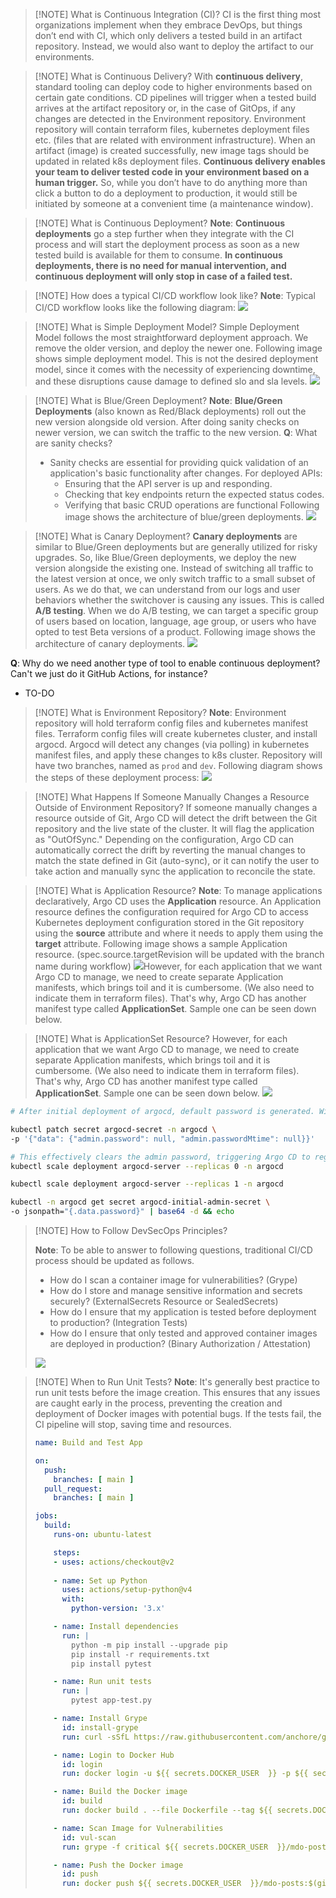 > [!NOTE] What is Continuous Integration (CI)?
> CI is the first thing most organizations implement when they embrace DevOps, but things don’t end with CI, which only delivers a tested build in an artifact repository. Instead, we would also want to deploy the artifact to our environments.
> 

> [!NOTE] What is Continuous Delivery?
> With **continuous delivery**, standard tooling can deploy code to higher environments based on certain gate conditions. CD pipelines will trigger when a tested build arrives at the artifact repository or, in the case of GitOps, if any changes are detected in the Environment repository. Environment repository will contain terraform files, kubernetes deployment files etc. (files that are related with environment infrastructure). When an artifact (image) is created successfully, new image tags should be updated in related k8s deployment files. **Continuous delivery enables your team to deliver tested code in your environment based on a human trigger.** So, while you don’t have to do anything more than click a button
> to do a deployment to production, it would still be initiated by someone at a convenient time (a maintenance window).
> 

> [!NOTE] What is Continuous Deployment?
> **Note**: **Continuous deployments** go a step further when they integrate with the CI process and will start the deployment process as soon as a new tested build is available for them to consume. **In continuous deployments, there is no need for manual intervention, and continuous deployment will only stop in case of a failed test.**
> 

> [!NOTE] How does a typical CI/CD workflow look like?
> **Note**: Typical CI/CD workflow looks like the following diagram:
> ![](attachment/d0f67c297ec434a6249aa9a309399873.png)
> 

> [!NOTE] What is Simple Deployment Model?
> Simple Deployment Model follows the most straightforward deployment approach. We remove the older version, and deploy the newer one. Following image shows simple deployment model. This is not the desired deployment model, since it comes with the necessity of experiencing downtime, and these disruptions cause damage to defined slo and sla levels.
> ![](attachment/da35ae4883d9bc2007db3e059fabf716.png)
> 

> [!NOTE] What is Blue/Green Deployment?
> **Note**: **Blue/Green Deployments** (also known as Red/Black deployments) roll out the new version alongside old version. After doing sanity checks on newer version, we can switch the traffic to the new version.
> **Q**: What are sanity checks?
> * Sanity checks are essential for providing quick validation of an application's basic functionality after changes. For deployed APIs:
> 	* Ensuring that the API server is up and responding.
> 	- Checking that key endpoints return the expected status codes.
> 	- Verifying that basic CRUD operations are functional
> Following image shows the architecture of blue/green deployments.
> ![](attachment/74ae60d6d66e015127a84938e8955843.png)
> 

> [!NOTE] What is Canary Deployment?
>  **Canary deployments** are similar to Blue/Green deployments but are generally utilized for risky upgrades. So, like Blue/Green deployments, we deploy the new version alongside the existing one. Instead of switching all traffic to the latest version at once, we only switch traffic to a small subset of users. As we do that, we can understand from our logs and user behaviors whether the switchover is causing any issues. This is called **A/B testing**. When we do A/B testing, we can target a specific group of users based on location, language, age group, or users who have opted to test Beta versions of a product. Following image shows the architecture of canary deployments.
> ![](attachment/0aab37e268ab00464c0f086916bf73e2.png)
> 

**Q**: Why do we need another type of tool to enable continuous deployment? Can't we just do it GitHub Actions, for instance?
* TO-DO


> [!NOTE] What is Environment Repository?
> **Note**: Environment repository will hold terraform config files and kubernetes manifest files. Terraform config files will create kubernetes cluster, and install argocd. Argocd will detect any changes (via polling) in kubernetes manifest files, and apply these changes to k8s cluster. Repository will have two branches, named as `prod` and `dev`. Following diagram shows the steps of these deployment process:
> ![](attachment/3daa29a1474f4d9b21e5ab58cd25e692.png)
> 

> [!NOTE] What Happens If Someone Manually Changes a Resource Outside of Environment Repository?
> If someone manually changes a resource outside of Git, Argo CD will detect the drift between the Git repository and the live state of the cluster. It will flag the application as "OutOfSync." Depending on the configuration, Argo CD can automatically correct the drift by reverting the manual changes to match the state defined in Git (auto-sync), or it can notify the user to take action and manually sync the application to reconcile the state.

> [!NOTE] What is Application Resource?
> **Note**: To manage applications declaratively, Argo CD uses the **Application** resource. An Application resource defines the configuration required for Argo CD to access Kubernetes deployment configuration stored in the Git repository using the **source** attribute and where it needs to apply them using the **target** attribute. Following image shows a sample Application resource. (spec.source.targetRevision will be updated with the branch name during workflow)
> ![](attachment/6d34453f507a1b94607a49afe61d2ffe.png)However, for each application that we want Argo CD to manage, we need to create separate Application manifests, which brings toil and it is cumbersome. (We also need to indicate them in terraform files). That's why, Argo CD has another manifest type called **ApplicationSet**. Sample one can be seen down below.

> [!NOTE] What is ApplicationSet Resource?
> However, for each application that we want Argo CD to manage, we need to create separate Application manifests, which brings toil and it is cumbersome. (We also need to indicate them in terraform files). That's why, Argo CD has another manifest type called **ApplicationSet**. Sample one can be seen down below.
> ![](attachment/04c3cdb39bd4aba804ba618e3d6e8801.png)
> 
> 

```bash
# After initial deployment of argocd, default password is generated. With these commands, we are creating new password for the log-in.

kubectl patch secret argocd-secret -n argocd \
-p '{"data": {"admin.password": null, "admin.passwordMtime": null}}'

# This effectively clears the admin password, triggering Argo CD to regenerate it the next time the `argocd-server` starts.
kubectl scale deployment argocd-server --replicas 0 -n argocd

kubectl scale deployment argocd-server --replicas 1 -n argocd

kubectl -n argocd get secret argocd-initial-admin-secret \
-o jsonpath="{.data.password}" | base64 -d && echo

```

> [!NOTE] How to Follow DevSecOps Principles?
> 
> **Note**: To be able to answer to following questions, traditional CI/CD process should be updated as follows.
> * How do I scan a container image for vulnerabilities? (Grype)
> * How do I store and manage sensitive information and secrets securely? (ExternalSecrets Resource or SealedSecrets)
> * How do I ensure that my application is tested before deployment to production? (Integration Tests)
> * How do I ensure that only tested and approved container images are deployed in production? (Binary Authorization / Attestation)
> 
> ![](attachment/e6b171a3776c0538e35fc8ab3077cda9.png)

> [!NOTE] When to Run Unit Tests?
> **Note**: It's generally best practice to run unit tests before the image creation. This ensures that any issues are caught early in the process, preventing the creation and deployment of Docker images with potential bugs. If the tests fail, the CI pipeline will stop, saving time and resources.
> 
> ```yaml
> name: Build and Test App
> 
> on:
>   push:
>     branches: [ main ]
>   pull_request:
>     branches: [ main ]
> 
> jobs:
>   build:
>     runs-on: ubuntu-latest
> 
>     steps:
>     - uses: actions/checkout@v2
>     
>     - name: Set up Python
>       uses: actions/setup-python@v4
>       with:
>         python-version: '3.x'
> 
>     - name: Install dependencies
>       run: |
>         python -m pip install --upgrade pip
>         pip install -r requirements.txt
>         pip install pytest
> 
>     - name: Run unit tests
>       run: |
>         pytest app-test.py
> 
>     - name: Install Grype
>       id: install-grype
>       run: curl -sSfL https://raw.githubusercontent.com/anchore/grype/main/install.sh | sh -s -- -b /usr/local/bin
> 
>     - name: Login to Docker Hub
>       id: login
>       run: docker login -u ${{ secrets.DOCKER_USER  }} -p ${{ secrets.DOCKER_PASSWORD }}
> 
>     - name: Build the Docker image
>       id: build
>       run: docker build . --file Dockerfile --tag ${{ secrets.DOCKER_USER  }}/mdo-posts:$(git rev-parse --short "$GITHUB_SHA")
> 
>     - name: Scan Image for Vulnerabilities
>       id: vul-scan
>       run: grype -f critical ${{ secrets.DOCKER_USER  }}/mdo-posts:$(git rev-parse --short "$GITHUB_SHA")
> 
>     - name: Push the Docker image
>       id: push
>       run: docker push ${{ secrets.DOCKER_USER  }}/mdo-posts:$(git rev-parse --short "$GITHUB_SHA")
> ```


